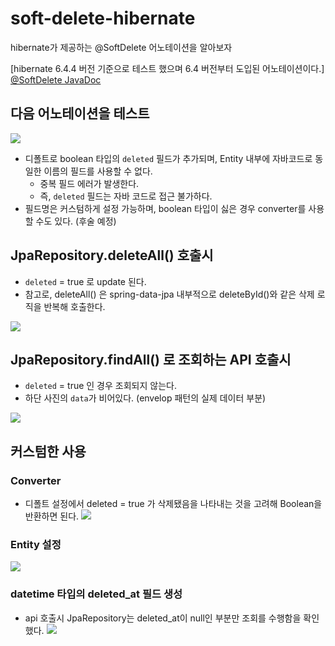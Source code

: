 # soft-delete-hibernate
hibernate가 제공하는 @SoftDelete 어노테이션을 알아보자

[hibernate 6.4.4 버전 기준으로 테스트 했으며 6.4 버전부터 도입된 어노테이션이다.]
[@SoftDelete JavaDoc](https://docs.jboss.org/hibernate/orm/6.5/javadocs/org/hibernate/annotations/SoftDelete.html)

## 다음 어노테이션을 테스트

![](https://github.com/ohksj77/soft-delete-hibernate/assets/89020004/af3c4eb3-3724-490c-903f-af7db7a1aca0)

- 디폴트로 boolean 타입의 `deleted` 필드가 추가되며, Entity 내부에 자바코드로 동일한 이름의 필드를 사용할 수 없다.
    - 중복 필드 에러가 발생한다.
    - 즉, `deleted` 필드는 자바 코드로 접근 불가하다.
- 필드명은 커스텀하게 설정 가능하며, boolean 타입이 싫은 경우 converter를 사용할 수도 있다. (후술 예정)

## JpaRepository.deleteAll() 호출시
- `deleted` = true 로 update 된다.
- 참고로, deleteAll() 은 spring-data-jpa 내부적으로 deleteById()와 같은 삭제 로직을 반복해 호출한다.

![](https://github.com/ohksj77/soft-delete-hibernate/assets/89020004/484e8b10-3880-4ab9-bc32-58409292e577)

## JpaRepository.findAll() 로 조회하는 API 호출시
- `deleted` = true 인 경우 조회되지 않는다.
- 하단 사진의 `data`가 비어있다. (envelop 패턴의 실제 데이터 부분)
  
![](https://github.com/ohksj77/soft-delete-hibernate/assets/89020004/6720975f-5fca-47c3-b906-20edc2fbdfc0)

## 커스텀한 사용
### Converter
- 디폴트 설정에서 deleted = true 가 삭제됐음을 나타내는 것을 고려해 Boolean을 반환하면 된다.
![](https://github.com/ohksj77/soft-delete-hibernate/assets/89020004/3290120d-777d-4afc-a82c-c1199872cb4f)

### Entity 설정
![](https://github.com/ohksj77/soft-delete-hibernate/assets/89020004/7fddbcc8-fda0-4dff-b6bd-a3a3fcf647f8)

### datetime 타입의 deleted_at 필드 생성
- api 호출시 JpaRepository는 deleted_at이 null인 부분만 조회를 수행함을 확인했다.
![](https://github.com/ohksj77/soft-delete-hibernate/assets/89020004/2296993e-b73f-4920-b3c5-7ba57453221a)
